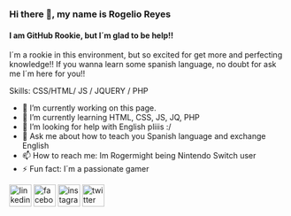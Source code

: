 ### Hi there 👋, my name is Rogelio Reyes
#### I am GitHub Rookie, but I´m glad to be help!!
I´m a rookie in this environment, but so excited for get more and perfecting knowledge!!
If you wanna learn some spanish language, no doubt for ask me
I´m here for you!!

Skills: CSS/HTML/  JS / JQUERY / PHP

- 🔭 I’m currently working on this page. 
- 🌱 I’m currently learning HTML, CSS, JS, JQ, PHP 
- 🤔 I’m looking for help with English pliiis :/ 
- 💬 Ask me about how to teach you Spanish language and exchange English  
- 📫 How to reach me: Im Rogermight being Nintendo Switch user 
- ⚡ Fun fact: I´m a passionate gamer 


[<img src='https://cdn.jsdelivr.net/npm/simple-icons@3.0.1/icons/linkedin.svg' alt='linkedin' height='40'>](https://www.linkedin.com/in/rogermight/)  [<img src='https://cdn.jsdelivr.net/npm/simple-icons@3.0.1/icons/facebook.svg' alt='facebook' height='40'>](https://www.facebook.com/rogermight)  [<img src='https://cdn.jsdelivr.net/npm/simple-icons@3.0.1/icons/instagram.svg' alt='instagram' height='40'>](https://www.instagram.com/rogermight/)  [<img src='https://cdn.jsdelivr.net/npm/simple-icons@3.0.1/icons/twitter.svg' alt='twitter' height='40'>](https://twitter.com/rogermight)  

